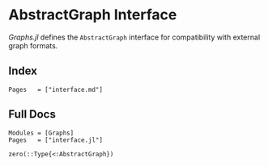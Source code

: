 # AbstractGraph Interface

*Graphs.jl* defines the `AbstractGraph` interface for compatibility with external graph formats.

## Index

```@index
Pages   = ["interface.md"]
```

## Full Docs

```@autodocs
Modules = [Graphs]
Pages   = ["interface.jl"]

```

```@docs
zero(::Type{<:AbstractGraph})
```
